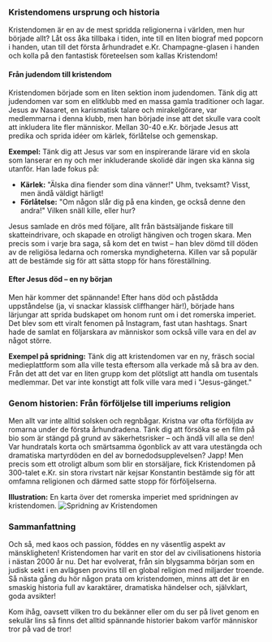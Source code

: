 ### Kristendomens ursprung och historia

Kristendomen är en av de mest spridda religionerna i världen, men hur började allt? Låt oss åka tillbaka i tiden, inte till en liten biograf med popcorn i handen, utan till det första århundradet e.Kr. Champagne-glasen i handen och kolla på den fantastisk företeelsen som kallas Kristendom!

#### Från judendom till kristendom

Kristendomen började som en liten sektion inom judendomen. Tänk dig att judendomen var som en elitklubb med en massa gamla traditioner och lagar. Jesus av Nasaret, en karismatisk talare och mirakelgörare, var medlemmarna i denna klubb, men han började inse att det skulle vara coolt att inkludera lite fler människor. Mellan 30-40 e.Kr. började Jesus att predika och sprida idéer om kärlek, förlåtelse och gemenskap. 

**Exempel:** Tänk dig att Jesus var som en inspirerande lärare vid en skola som lanserar en ny och mer inkluderande skolidé där ingen ska känna sig utanför. Han lade fokus på:

- **Kärlek:** "Älska dina fiender som dina vänner!" Uhm, tveksamt? Visst, men ändå väldigt härligt!
- **Förlåtelse:** "Om någon slår dig på ena kinden, ge också denne den andra!" Vilken snäll kille, eller hur? 

Jesus samlade en drös med följare, allt från bästsäljande fiskare till skatteindrivare, och skapade en otroligt hängiven och trogen skara. Men precis som i varje bra saga, så kom det en twist – han blev dömd till döden av de religiösa ledarna och romerska myndigheterna. Killen var så populär att de bestämde sig för att sätta stopp för hans föreställning.

#### Efter Jesus död – en ny början

Men här kommer det spännande! Efter hans död och påstådda uppståndelse (ja, vi snackar klassisk cliffhanger här!), började hans lärjungar att sprida budskapet om honom runt om i det romerska imperiet. Det blev som ett viralt fenomen på Instagram, fast utan hashtags. Snart hade de samlat en följarskara av människor som också ville vara en del av något större.

**Exempel på spridning:** Tänk dig att kristendomen var en ny, fräsch social medieplattform som alla ville testa eftersom alla verkade må så bra av den. Från det att det var en liten grupp kom det plötsligt att handla om tusentals medlemmar. Det var inte konstigt att folk ville vara med i "Jesus-gänget."

### Genom historien: Från förföljelse till imperiums religion

Men allt var inte alltid solsken och regnbågar. Kristna var ofta förföljda av romarna under de första århundradena. Tänk dig att försöka se en film på bio som är stängd på grund av säkerhetsrisker – och ändå vill alla se den! Var hundratals korta och smärtsamma ögonblick av att vara utestängda och dramatiska martyrdöden en del av bornedodsupplevelsen? Japp! Men precis som ett otroligt album som blir en storsäljare, fick Kristendomen på 300-talet e.Kr. sin stora rivstart när kejsar Konstantin bestämde sig för att omfamna religionen och därmed satte stopp för förföljelserna.

**Illustration:** En karta över det romerska imperiet med spridningen av kristendomen. 
![Spridning av Kristendomen](https://example.com/spridning-kristendom-karta)

### Sammanfattning

Och så, med kaos och passion, föddes en ny väsentlig aspekt av mänskligheten! Kristendomen har varit en stor del av civilisationens historia i nästan 2000 år nu. Det har evolverat, från sin blygsamma början som en judisk sekt i en avlägsen provins till en global religion med miljarder troende. Så nästa gång du hör någon prata om kristendomen, minns att det är en smaskig historia full av karaktärer, dramatiska händelser och, självklart, goda avsikter!

Kom ihåg, oavsett vilken tro du bekänner eller om du ser på livet genom en sekulär lins så finns det alltid spännande historier bakom varför människor tror på vad de tror!